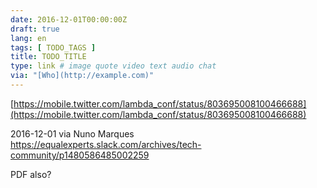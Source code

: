 ```yaml
---
date: 2016-12-01T00:00:00Z
draft: true
lang: en
tags: [ TODO_TAGS ]
title: TODO_TITLE
type: link # image quote video text audio chat
via: "[Who](http://example.com)"
---
```



[https://mobile.twitter.com/lambda_conf/status/803695008100466688](https://mobile.twitter.com/lambda_conf/status/803695008100466688)

2016-12-01 via Nuno Marques
https://equalexperts.slack.com/archives/tech-community/p1480586485002259

PDF also?
